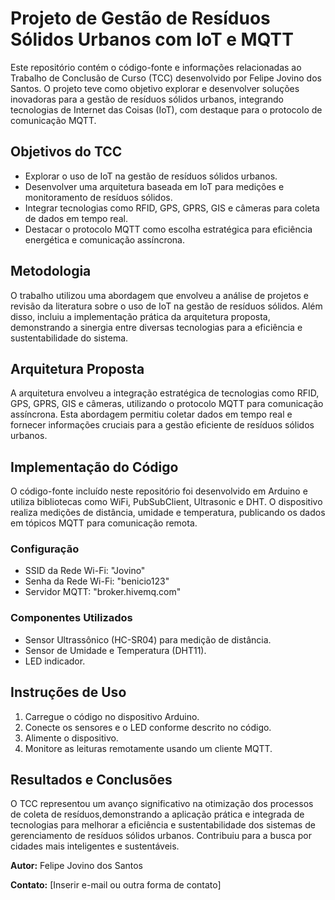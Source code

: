 # Projeto de Gestão de Resíduos Sólidos Urbanos com IoT e MQTT

Este repositório contém o código-fonte e informações relacionadas ao Trabalho de Conclusão de Curso (TCC) desenvolvido por Felipe Jovino dos Santos. O projeto teve como objetivo explorar e desenvolver soluções inovadoras para a gestão de resíduos sólidos urbanos, integrando tecnologias de Internet das Coisas (IoT), com destaque para o protocolo de comunicação MQTT.

## Objetivos do TCC

- Explorar o uso de IoT na gestão de resíduos sólidos urbanos.
- Desenvolver uma arquitetura baseada em IoT para medições e monitoramento de resíduos sólidos.
- Integrar tecnologias como RFID, GPS, GPRS, GIS e câmeras para coleta de dados em tempo real.
- Destacar o protocolo MQTT como escolha estratégica para eficiência energética e comunicação assíncrona.

## Metodologia

O trabalho utilizou uma abordagem que envolveu a análise de projetos e revisão da literatura sobre o uso de IoT na gestão de resíduos sólidos. Além disso, incluiu a implementação prática da arquitetura proposta, demonstrando a sinergia entre diversas tecnologias para a eficiência e sustentabilidade do sistema.

## Arquitetura Proposta

A arquitetura envolveu a integração estratégica de tecnologias como RFID, GPS, GPRS, GIS e câmeras, utilizando o protocolo MQTT para comunicação assíncrona. Esta abordagem permitiu coletar dados em tempo real e fornecer informações cruciais para a gestão eficiente de resíduos sólidos urbanos.

## Implementação do Código

O código-fonte incluído neste repositório foi desenvolvido em Arduino e utiliza bibliotecas como WiFi, PubSubClient, Ultrasonic e DHT. O dispositivo realiza medições de distância, umidade e temperatura, publicando os dados em tópicos MQTT para comunicação remota.

### Configuração

- SSID da Rede Wi-Fi: "Jovino"
- Senha da Rede Wi-Fi: "benicio123"
- Servidor MQTT: "broker.hivemq.com"

### Componentes Utilizados

- Sensor Ultrassônico (HC-SR04) para medição de distância.
- Sensor de Umidade e Temperatura (DHT11).
- LED indicador.

## Instruções de Uso

1. Carregue o código no dispositivo Arduino.
2. Conecte os sensores e o LED conforme descrito no código.
3. Alimente o dispositivo.
4. Monitore as leituras remotamente usando um cliente MQTT.

## Resultados e Conclusões

O TCC representou um avanço significativo na otimização dos processos de coleta de resíduos,demonstrando a aplicação prática e integrada de tecnologias para melhorar a eficiência e sustentabilidade dos sistemas de gerenciamento de resíduos sólidos urbanos. Contribuiu para a busca por cidades mais inteligentes e sustentáveis.

**Autor:** Felipe Jovino dos Santos

**Contato:** [Inserir e-mail ou outra forma de contato]
